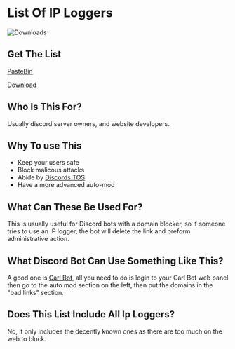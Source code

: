 # List Of IP Loggers
![Downloads](https://img.shields.io/github/downloads/MattLawz/List-Of-IPLoggers/total)

## Get The List
[PasteBin](https://raw.githubusercontent.com/MattLawz/List-Of-IPLoggers/main/pastebin.txt)

[Download](https://file-link.net/133595/GitHubList)
## Who Is This For?
Usually discord server owners, and website developers.

## Why To use This
- Keep your users safe
- Block malicous attacks
- Abide by [Discords TOS](https://discord.com/terms)
- Have a more advanced auto-mod

## What Can These Be Used For?
This is usually useful for Discord bots with a domain blocker, so if someone tries to use an IP logger, the bot will delete the link and preform administrative action.

## What Discord Bot Can Use Something Like This?
A good one is [Carl Bot](https://carl.gg/), all you need to do is login to your Carl Bot web panel then go to the auto mod section on the left, then put the domains in the "bad links" section.

## Does This List Include All Ip Loggers?
No, it only includes the decently known ones as there are too much on the web to block.
